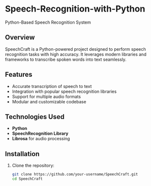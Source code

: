 # Speech-Recognition-with-Python
 Python-Based Speech Recognition System

## Overview
SpeechCraft is a Python-powered project designed to perform speech recognition tasks with high accuracy. It leverages modern libraries and frameworks to transcribe spoken words into text seamlessly. 

## Features
- Accurate transcription of speech to text
- Integration with popular speech recognition libraries
- Support for multiple audio formats
- Modular and customizable codebase

## Technologies Used
- **Python**
- **SpeechRecognition Library**
- **Librosa** for audio processing

## Installation
1. Clone the repository:
   ```bash
   git clone https://github.com/your-username/SpeechCraft.git
   cd SpeechCraft
